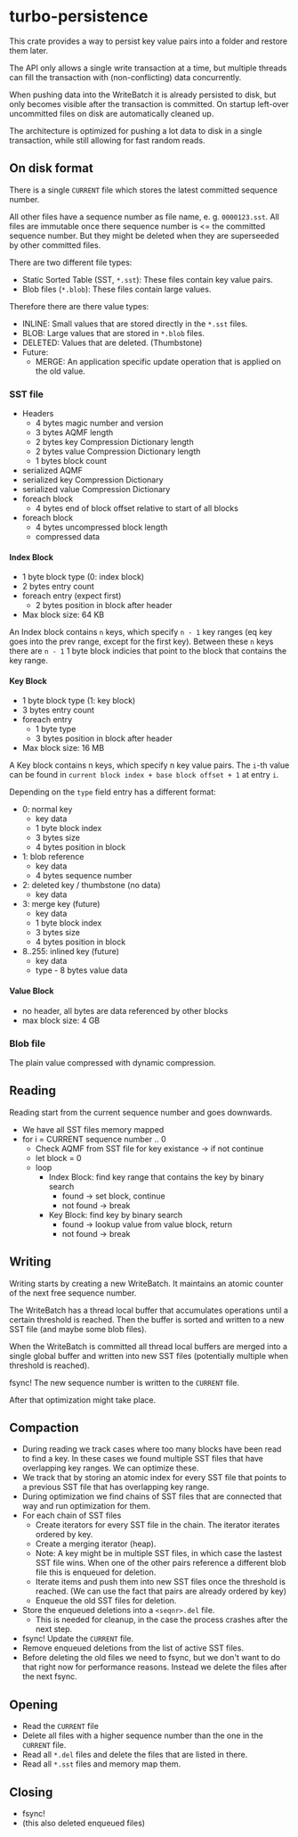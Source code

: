 # turbo-persistence

This crate provides a way to persist key value pairs into a folder and restore them later.

The API only allows a single write transaction at a time, but multiple threads can fill the transaction with (non-conflicting) data concurrently.

When pushing data into the WriteBatch it is already persisted to disk, but only becomes visible after the transaction is committed. On startup left-over uncommitted files on disk are automatically cleaned up.

The architecture is optimized for pushing a lot data to disk in a single transaction, while still allowing for fast random reads.

## On disk format

There is a single `CURRENT` file which stores the latest committed sequence number.

All other files have a sequence number as file name, e. g. `0000123.sst`. All files are immutable once there sequence number is <= the committed sequence number. But they might be deleted when they are superseeded by other committed files.

There are two different file types:

* Static Sorted Table (SST, `*.sst`): These files contain key value pairs.
* Blob files (`*.blob`): These files contain large values.

Therefore there are there value types:

* INLINE: Small values that are stored directly in the `*.sst` files.
* BLOB: Large values that are stored in `*.blob` files.
* DELETED: Values that are deleted. (Thumbstone)
* Future:
  * MERGE: An application specific update operation that is applied on the old value.

### SST file

* Headers
  * 4 bytes magic number and version
  * 3 bytes AQMF length
  * 2 bytes key Compression Dictionary length
  * 2 bytes value Compression Dictionary length
  * 1 bytes block count
* serialized AQMF
* serialized key Compression Dictionary
* serialized value Compression Dictionary
* foreach block
  * 4 bytes end of block offset relative to start of all blocks
* foreach block
  * 4 bytes uncompressed block length
  * compressed data

#### Index Block

* 1 byte block type (0: index block)
* 2 bytes entry count
* foreach entry (expect first)
  * 2 bytes position in block after header
* Max block size: 64 KB

An Index block contains `n` keys, which specify `n - 1` key ranges (eq key goes into the prev range, except for the first key). Between these `n` keys there are `n - 1` 1 byte block indicies that point to the block that contains the key range.

#### Key Block

* 1 byte block type (1: key block)
* 3 bytes entry count
* foreach entry
  * 1 byte type
  * 3 bytes position in block after header
* Max block size: 16 MB

A Key block contains n keys, which specify n key value pairs. The `i`-th value can be found in `current block index + base block offset + 1` at entry `i`.

Depending on the `type` field entry has a different format:
* 0: normal key
  * key data
  * 1 byte block index
  * 3 bytes size
  * 4 bytes position in block
* 1: blob reference
  * key data
  * 4 bytes sequence number
* 2: deleted key / thumbstone (no data)
  * key data
* 3: merge key (future)
  * key data
  * 1 byte block index
  * 3 bytes size
  * 4 bytes position in block
* 8..255: inlined key (future)
  * key data
  * type - 8 bytes value data

#### Value Block

* no header, all bytes are data referenced by other blocks
* max block size: 4 GB

### Blob file

The plain value compressed with dynamic compression.

## Reading

Reading start from the current sequence number and goes downwards.

* We have all SST files memory mapped
* for i = CURRENT sequence number .. 0
  * Check AQMF from SST file for key existance -> if not continue
  * let block = 0
  * loop
    * Index Block: find key range that contains the key by binary search
      * found -> set block, continue
      * not found -> break
    * Key Block: find key by binary search
      * found -> lookup value from value block, return
      * not found -> break

## Writing

Writing starts by creating a new WriteBatch. It maintains an atomic counter of the next free sequence number.

The WriteBatch has a thread local buffer that accumulates operations until a certain threshold is reached. Then the buffer is sorted and written to a new SST file (and maybe some blob files).

When the WriteBatch is committed all thread local buffers are merged into a single global buffer and written into new SST files (potentially multiple when threshold is reached).

fsync! The new sequence number is written to the `CURRENT` file.

After that optimization might take place.

## Compaction

* During reading we track cases where too many blocks have been read to find a key. In these cases we found multiple SST files that have overlapping key ranges. We can optimize these.
* We track that by storing an atomic index for every SST file that points to a previous SST file that has overlapping key range.
* During optimization we find chains of SST files that are connected that way and run optimization for them.
* For each chain of SST files
  * Create iterators for every SST file in the chain. The iterator iterates ordered by key.
  * Create a merging iterator (heap).
  * Note: A key might be in multiple SST files, in which case the lastest SST file wins. When one of the other pairs reference a different blob file this is enqueued for deletion.
  * Iterate items and push them into new SST files once the threshold is reached. (We can use the fact that pairs are already ordered by key)
  * Enqueue the old SST files for deletion.
* Store the enqueued deletions into a `<seqnr>.del` file.
  * This is needed for cleanup, in the case the process crashes after the next step.
* fsync! Update the `CURRENT` file.
* Remove enqueued deletions from the list of active SST files.
* Before deleting the old files we need to fsync, but we don't want to do that right now for performance reasons. Instead we delete the files after the next fsync.

## Opening

* Read the `CURRENT` file
* Delete all files with a higher sequence number than the one in the `CURRENT` file.
* Read all `*.del` files and delete the files that are listed in there.
* Read all `*.sst` files and memory map them.

## Closing

* fsync!
* (this also deleted enqueued files)


